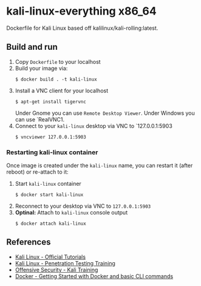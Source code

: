 # kali-linux-everything x86_64

Dockerfile for Kali Linux based off kalilinux/kali-rolling:latest.

## Build and run

1. Copy `Dockerfile` to your localhost
2. Build your image via:
   ```
   $ docker build . -t kali-linux
   ```
3. Install a VNC client for your localhost
   ```
   $ apt-get install tigervnc
   ```
   Under Gnome you can use `Remote Desktop Viewer`.
   Under Windows you can use `RealVNC1.
4. Connect to your `kali-linux` desktop via VNC to `127.0.0.1:5903
   ```
   $ vncviewer 127.0.0.1:5903
   ```
   
### Restarting kali-linux container

Once image is created under the `kali-linux` name, you can restart it (after reboot) or re-attach to it:

1. Start `kali-linux` container
   ```
   $ docker start kali-linux
   ```
2. Reconnect to your desktop via VNC to `127.0.0.1:5903`
2. __Optinal:__ Attach to `kali-linux` console output
   ```
   $ docker attach kali-linux
   ```

## References

- [Kali Linux - Official Tutorials](https://www.kali.org/category/tutorials/)
- [Kali Linux - Penetration Testing Training](https://www.kali.org/penetration-testing-with-kali-linux/)
- [Offensive Security - Kali Training](https://kali.training/)
- [Docker - Getting Started with Docker and basic CLI commands](https://docs.docker.com/get-started/)
